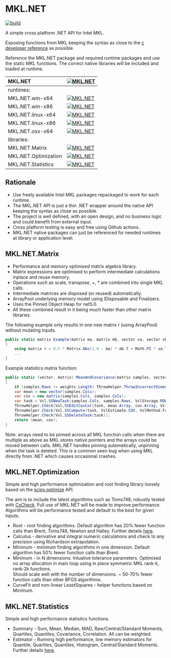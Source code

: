# MKL.NET
[![build](https://github.com/AnthonyLloyd/MKL.NET/workflows/CI/badge.svg?branch=master)](https://github.com/AnthonyLloyd/MKL.NET/actions)

A simple cross platform .NET API for Intel MKL.

Exposing functions from MKL keeping the syntax as close to the
[c developer reference](https://software.intel.com/content/www/us/en/develop/documentation/mkl-developer-reference-c/top.html) as possible.

Reference the MKL.NET package and required runtime packages and use the static MKL functions.
The correct native libraries will be included and loaded at runtime.

| MKL.NET | [![MKL.NET](https://buildstats.info/nuget/MKL.NET?includePreReleases=true)](https://www.nuget.org/packages/MKL.NET) |
| :--- | :--- |
| runtimes: | |
| MKL.NET.win-x64 | [![MKL.NET](https://buildstats.info/nuget/MKL.NET.win-x64?includePreReleases=true)](https://www.nuget.org/packages/MKL.NET.win-x64) |
| MKL.NET.win-x86 | [![MKL.NET](https://buildstats.info/nuget/MKL.NET.win-x86?includePreReleases=true)](https://www.nuget.org/packages/MKL.NET.win-x86) |
| MKL.NET.linux-x64 | [![MKL.NET](https://buildstats.info/nuget/MKL.NET.linux-x64?includePreReleases=true)](https://www.nuget.org/packages/MKL.NET.linux-x64) |
| MKL.NET.linux-x86 | [![MKL.NET](https://buildstats.info/nuget/MKL.NET.linux-x86?includePreReleases=true)](https://www.nuget.org/packages/MKL.NET.linux-x86) |
| MKL.NET.osx-x64 | [![MKL.NET](https://buildstats.info/nuget/MKL.NET.osx-x64?includePreReleases=true)](https://www.nuget.org/packages/MKL.NET.osx-x64) |
| libraries: | |
| MKL.NET.Matrix | [![MKL.NET](https://buildstats.info/nuget/MKL.NET.Matrix?includePreReleases=true)](https://www.nuget.org/packages/MKL.NET.Matrix) |
| MKL.NET.Optimization  | [![MKL.NET](https://buildstats.info/nuget/MKL.NET.Optimization?includePreReleases=true)](https://www.nuget.org/packages/MKL.NET.Optimization) |
| MKL.NET.Statistics | [![MKL.NET](https://buildstats.info/nuget/MKL.NET.Statistics?includePreReleases=true)](https://www.nuget.org/packages/MKL.NET.Statistics) |

## Rationale

- Use freely available Intel MKL packages repackaged to work for each runtime.
- The MKL.NET API is just a thin .NET wrapper around the native API keeping the syntax as close as possible.
- The project is well defined, with an open design, and no business logic and could benefit from external input.
- Cross platform testing is easy and free using Github actions.
- MKL.NET native packages can just be referenced for needed runtimes at library or application level.

## MKL.NET.Matrix

- Performance and memory optimised matrix algebra library.
- Matrix expressions are optimised to perform intermediate calculations inplace and reuse memory.
- Operations such as scale, transpose, +, * are combined into single MKL calls.
- Intermediate matrices are disposed (or reused) automatically.
- ArrayPool underlying memory model using IDisposable and Finalizers.
- Uses the Pinned Object Heap for net5.0.
- All these combined result in it being much faster than other matrix libraries.

The following example only results in one new matrix r (using ArrayPool) without mutating inputs.
```csharp
public static matrix Example(matrix ma, matrix mb, vector va, vector vb)
{
    using matrix r = 0.5 * Matrix.Abs(1.0 - ma) * mb.T + Math.PI * va.T * Vector.Sin(vb);
    ...
}
```

Example statistics matrix function:
```csharp
public static (vector, matrix) MeanAndCovariance(matrix samples, vector weights)
{
    if (samples.Rows != weights.Length) ThrowHelper.ThrowIncorrectDimensionsForOperation();
    var mean = new vector(samples.Cols);
    var cov = new matrix(samples.Cols, samples.Cols);
    var task = Vsl.SSNewTask(samples.Cols, samples.Rows, VslStorage.ROWS, samples.Array, weights.Array);
    ThrowHelper.Check(Vsl.SSEditCovCor(task, mean.Array, cov.Array, VslFormat.FULL, null, VslFormat.FULL));
    ThrowHelper.Check(Vsl.SSCompute(task, VslEstimate.COV, VslMethod.FAST));
    ThrowHelper.Check(Vsl.SSDeleteTask(task));
    return (mean, cov);
}
```

Note: arrays need to be pinned across all MKL function calls when there are multiple as above as MKL stores native pointers and the arrays could be moved between calls.
MKL.NET handles pinning automatically, unpinning when the task is deleted.
This is a common seen bug when using MKL directly from .NET which causes occasional crashes.

## MKL.NET.Optimization

Simple and high performance optimization and root finding library loosely based on the [scipy.optimize](https://docs.scipy.org/doc/scipy/reference/optimize.html) API.

The aim is to include the latest algorithms such as Toms748, robustly tested with [CsCheck](https://github.com/AnthonyLloyd/CsCheck).
Full use of MKL.NET will be made to improve performance. Algorithms will be performance tested and default to the best for given inputs.

- Root - root finding algorithms. Default algorithm has 20% fewer function calls than Brent, Toms748, Newton and Halley. Further details [here](https://anthonylloyd.github.io/blog/2021/06/03/Root-finding).  
- Calculus - derivative and integral numeric calculations and check to any precision using Richardson extrapolation.  
- Minimum - minimum finding algorithms in one dimension. Default algorithm has 50% fewer function calls than Brent.  
- Minimum - in N dimensions. Intuative tolerance parameters. Optimised no array allocation in main loop using in place symmetric MKL rank-k, rank-2k functions.  
            Should scale well with the number of dimensions. ~ 50-70% fewer function calls than other BFGS algorithms.  
- CurveFit and non-linear LeastSquares - helper functions based on Minimum.

## MKL.NET.Statistics

Simple and high performance statistics functions.

- Summary - Sum, Mean, Median, MAD, Raw/Central/Standard Moments, Quartiles, Quantiles, Covariance, Correlation. All can be weighted.  
- Estimator - Running high performance, low memory estimators for Quantile, Quartiles, Quantiles, Histogram, Central/Standard Moments. Further details [here](https://anthonylloyd.github.io/blog/2021/11/01/statistic-estimators).  
